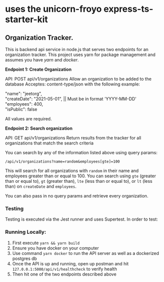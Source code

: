 # uses the unicorn-froyo express-ts-starter-kit

## Organization Tracker.

This is backend api service in node.js that serves two endpoints for an organization tracker. This project uses yarn for package management and assumes you have _yarn_ and _docker_.

**Endpoint 1: Create Organization**

API: POST api/v1/organizations
Allow an organization to be added to the database
Acceptes: content-type/json with the following example:

"name": "jeetorg", \
"createDate": "2021-05-01", || Must be in format 'YYYY-MM-DD' \
"employees": 400, \
"isPublic": false

All values are required.

**Endpoint 2: Search organization**

API: GET api/v1/organizations
Return results from the tracker for all organizations that match the search criteria

You can search by any of the information listed above using query params:

`/api/v1/organizations?name=random&employees[gte]=100`

This will search for all organizations with `random` in their name and employees greater than or equal to 100.
You can search using `gte` (greater than or equal to), `gt` (greater than), `lte` (less than or equal to), or `lt` (less than)
on `createDate` and `employees`.

You can also pass in no query params and retrieve every organization.

### Testing

Testing is executed via the Jest runner and uses Supertest.
In order to test:

### Running Locally:

1. First execute `yarn && yarn build`
2. Ensure you have docker on your computer
3. Use command `yarn docker` to run the API server as well as a dockerized postgres db
4. Once the API is up and running, open up postman and hit `127.0.0.1:5000/api/v1/healthcheck` to verify health
5. Then hit one of the two endpoints described above
